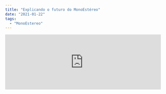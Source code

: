 ```yaml
---
title: "Explicando o futuro do MonoEstéreo"
date: "2021-01-22"
tags: 
  - "MonoEstereo"
---
```


<iframe src="https://anchor.fm/monoestereo/embed/episodes/Explicando-o-futuro-do-MonoEstreo-enveds" height="180px" width="100%" frameborder="0" scrolling="no" style="width:100%; height:180px;"></iframe>
